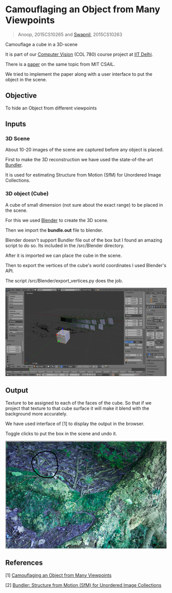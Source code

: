 # Camouflaging an Object from Many Viewpoints

> Anoop, 2015CS10265 and [Swapnil](https://github.com/swapnil96/Camouflaging), 2015CS10263

Camouflage a cube in a 3D-scene

It is part of our [Computer Vision](http://www.cse.iitd.ac.in/~suban/COL780/semI-2017-2018//) (COL 780) course project at [IIT Delhi](http://www.iitd.ac.in/).

There is a [paper](http://andrewowens.com/papers/2014_camo.pdf) on the same topic from MIT CSAIL.

We tried to implement the paper along with a user interface to put the object in the scene.

## Objective
To hide an Object from different viewpoints

## Inputs

### 3D Scene
About 10-20 images of the scene are captured before any object is placed.

First to make the 3D reconstruction we have used the state-of-the-art [Bundler](http://www.cs.cornell.edu/~snavely/bundler/).

It is used for estimating Structure from Motion (SfM) for Unordered Image Collections.

### 3D object (Cube)
A cube of small dimension (not sure about the exact range) to be placed in the scene.

For this we used [Blender](https://www.blender.org/) to create the 3D scene.

Then we import the **bundle.out** file to blender. 

Blender doesn't support Bundler file out of the box but I found an amazing script to do so. Its included in the /src/Blender directory.

After it is imported we can place the cube in the scene.

Then to export the vertices of the cube's world coordinates I used Blender's API.

The script /src/Blender/export_vertices.py does the job. 

![Image](blender.png)

## Output
Texture to be assigned to each of the faces of the cube. So that if we project that texture to that cube surface it will make it blend with the background more accurately.

We have used interface of [1] to display the output in the browser.

Toggle clicks to put the box in the scene and undo it.

![Result](result.png)


## References
[1] [Camouflaging an Object from Many Viewpoints](http://camouflage.csail.mit.edu/)

[2] [Bundler: Structure from Motion (SfM) for Unordered Image Collections](http://phototour.cs.washington.edu/Photo_Tourism.pdf)



